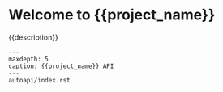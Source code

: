# Welcome to {{project_name}}

{{description}}

```{toctree}
---
maxdepth: 5
caption: {{project_name}} API
---
autoapi/index.rst
```